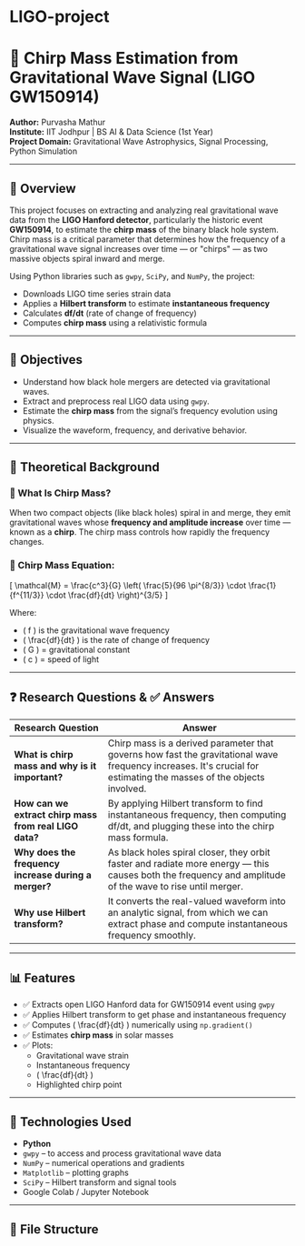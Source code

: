 # LIGO-project
# 🌠 Chirp Mass Estimation from Gravitational Wave Signal (LIGO GW150914)

**Author:** Purvasha Mathur  
**Institute:** IIT Jodhpur | BS AI & Data Science (1st Year)  
**Project Domain:** Gravitational Wave Astrophysics, Signal Processing, Python Simulation

---

## 📖 Overview

This project focuses on extracting and analyzing real gravitational wave data from the **LIGO Hanford detector**, particularly the historic event **GW150914**, to estimate the **chirp mass** of the binary black hole system. Chirp mass is a critical parameter that determines how the frequency of a gravitational wave signal increases over time — or "chirps" — as two massive objects spiral inward and merge.

Using Python libraries such as `gwpy`, `SciPy`, and `NumPy`, the project:
- Downloads LIGO time series strain data
- Applies a **Hilbert transform** to estimate **instantaneous frequency**
- Calculates **df/dt** (rate of change of frequency)
- Computes **chirp mass** using a relativistic formula

---

## 🎯 Objectives

- Understand how black hole mergers are detected via gravitational waves.
- Extract and preprocess real LIGO data using `gwpy`.
- Estimate the **chirp mass** from the signal’s frequency evolution using physics.
- Visualize the waveform, frequency, and derivative behavior.

---

## 🧠 Theoretical Background

### 🔹 What Is Chirp Mass?

When two compact objects (like black holes) spiral in and merge, they emit gravitational waves whose **frequency and amplitude increase** over time — known as a **chirp**. The chirp mass controls how rapidly the frequency changes.

### 🔹 Chirp Mass Equation:

\[
\mathcal{M} = \frac{c^3}{G} \left( \frac{5}{96 \pi^{8/3}} \cdot \frac{1}{f^{11/3}} \cdot \frac{df}{dt} \right)^{3/5}
\]

Where:
- \( f \) is the gravitational wave frequency
- \( \frac{df}{dt} \) is the rate of change of frequency
- \( G \) = gravitational constant
- \( c \) = speed of light

---

## ❓ Research Questions & ✅ Answers

| Research Question | Answer |
|-------------------|--------|
| **What is chirp mass and why is it important?** | Chirp mass is a derived parameter that governs how fast the gravitational wave frequency increases. It's crucial for estimating the masses of the objects involved. |
| **How can we extract chirp mass from real LIGO data?** | By applying Hilbert transform to find instantaneous frequency, then computing df/dt, and plugging these into the chirp mass formula. |
| **Why does the frequency increase during a merger?** | As black holes spiral closer, they orbit faster and radiate more energy — this causes both the frequency and amplitude of the wave to rise until merger. |
| **Why use Hilbert transform?** | It converts the real-valued waveform into an analytic signal, from which we can extract phase and compute instantaneous frequency smoothly. |

---

## 📊 Features

- ✅ Extracts open LIGO Hanford data for GW150914 event using `gwpy`
- ✅ Applies Hilbert transform to get phase and instantaneous frequency
- ✅ Computes \( \frac{df}{dt} \) numerically using `np.gradient()`
- ✅ Estimates **chirp mass** in solar masses
- ✅ Plots:
  - Gravitational wave strain
  - Instantaneous frequency
  - \( \frac{df}{dt} \)
  - Highlighted chirp point

---

## 🧰 Technologies Used

- **Python**
- `gwpy` – to access and process gravitational wave data  
- `NumPy` – numerical operations and gradients  
- `Matplotlib` – plotting graphs  
- `SciPy` – Hilbert transform and signal tools  
- Google Colab / Jupyter Notebook

---

## 📁 File Structure

